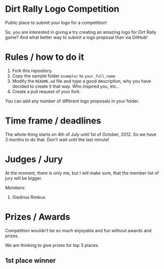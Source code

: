 # Dirt Rally Logo Competition

Public place to submit your logo for a competition!

So, you are interested in giving a try creating an amazing logo for Dirt Rally game? And what better way to submit a logo proposal than via GitHub!

# Rules / how to do it

1. Fork this repository.
2. Copy the sample folder `example/` to `your_full_name`
3. Modify the `README.md` file and type a good description, why you have decided to create it that way. Who inspired you, etc.. 
4. Create a pull request of your fork.

You can add any number of different logo proposals in your folder.

# Time frame / deadlines

The whole thing starts on 4th of July until 1st of October, 2012. So we have 3 months to do that. Don't wait until the last minute!

# Judges / Jury

At the moment, there is only me, but I will make sure, that the member list of jury will be bigger.

*Members:*

1. Giedrius Rimkus


# Prizes / Awards

Competition wouldn't be so much enjoyable and fun without awards and prizes.

We are thinking to give prizes for top 3 places.

## 1st place winner